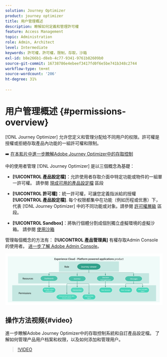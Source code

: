 ```yaml
---
solution: Journey Optimizer
product: journey optimizer
title: 用户管理概述
description: 瞭解如何定義和管理許可權
feature: Access Management
topic: Administration
role: Admin, Architect
level: Intermediate
keywords: 許可權，許可權，限制，存取，沙箱
exl-id: b8e266b1-d8eb-4c77-9341-9761b82609b0
source-git-commit: 16738786e4ebeef3417fd0f6e5be741b348c2744
workflow-type: tm+mt
source-wordcount: '206'
ht-degree: 31%

---
```


# 用户管理概述 {#permissions-overview}

[!DNL Journey Optimizer] 允许您定义和管理分配给不同用户的权限。許可權是授權或拒絕存取產品內功能的一組許可權和限制。

➡️ [在本影片中進一步瞭解Adobe Journey Optimizer中的存取控制](#video)

中的使用者管理 [!DNL Journey Optimizer] 是以三個概念為基礎：

* **[!UICONTROL 產品設定檔]**：允許使用者存取介面中特定功能或物件的一組單一許可權。 請參閱 [現成可用的產品設定檔](ootb-product-profiles.md) 區段

* **[!UICONTROL 許可權]**：統一許可權，可讓您定義指派給的授權 **[!UICONTROL 產品設定檔]**. 每个权限都集中在功能（例如历程或优惠）下，代表 [!DNL Journey Optimizer] 中的不同功能或对象。請參閱 [許可權層級](high-low-permissions.md) 區段。

* **[!UICONTROL Sandbox]**：將執行個體分割成個別獨立虛擬環境的虛擬沙箱。 請參閱 [使用沙箱](sandboxes.md)

管理每個概念的方法有： **[!UICONTROL 產品管理員]** 有權存取Admin Console的使用者。 [进一步了解 Adobe Admin Console](https://helpx.adobe.com/cn/enterprise/managing/user-guide.html)。

![](assets/do-not-localize/permissions_2.png)

## 操作方法视频{#video}

進一步瞭解Adobe Journey Optimizer中的存取控制系統和自訂產品設定檔。 了解如何管理产品用户档案和权限，以及如何添加和管理用户。

>[!VIDEO](https://video.tv.adobe.com/v/333998?quality=12)
